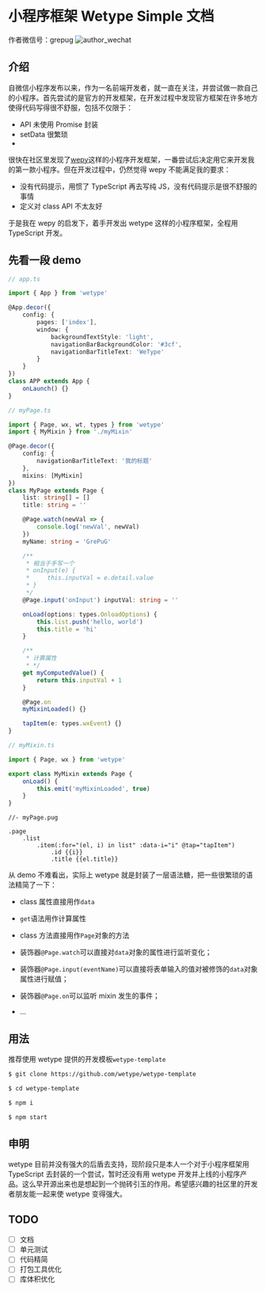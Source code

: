 # 小程序框架 Wetype Simple 文档

作者微信号：grepug
![author_wechat](https://github.com/wetype/wetype-simple/blob/dev/docs/author_wechat_qrcode.jpg?raw=true)

## 介绍

自微信小程序发布以来，作为一名前端开发者，就一直在关注，并尝试做一款自己的小程序。首先尝试的是官方的开发框架，在开发过程中发现官方框架在许多地方使得代码写得很不舒服，包括不仅限于：

*   API 未使用 Promise 封装
*   setData 很繁琐
*

很快在社区里发现了[wepy](https://github.com/tencent/wepy)这样的小程序开发框架，一番尝试后决定用它来开发我的第一款小程序。但在开发过程中，仍然觉得 wepy 不能满足我的要求：

*   没有代码提示，用惯了 TypeScript 再去写纯 JS，没有代码提示是很不舒服的事情
*   定义对 class API 不太友好

于是我在 wepy 的启发下，着手开发出 wetype 这样的小程序框架，全程用 TypeScript 开发。

## 先看一段 demo

```typescript
// app.ts

import { App } from 'wetype'

@App.decor({
    config: {
        pages: ['index'],
        window: {
            backgroundTextStyle: 'light',
            navigationBarBackgroundColor: '#3cf',
            navigationBarTitleText: 'WeType'
        }
    }
})
class APP extends App {
    onLaunch() {}
}
```

```typescript
// myPage.ts

import { Page, wx, wt, types } from 'wetype'
import { MyMixin } from './myMixin'

@Page.decor({
    config: {
        navigationBarTitleText: '我的标题'
    },
    mixins: [MyMixin]
})
class MyPage extends Page {
    list: string[] = []
    title: string = ''

    @Page.watch(newVal => {
        console.log('newVal', newVal)
    })
    myName: string = 'GrePuG'

    /**
     * 相当于手写一个
     * onInput(e) {
     *     this.inputVal = e.detail.value
     * }
     */
    @Page.input('onInput') inputVal: string = ''

    onLoad(options: types.OnloadOptions) {
        this.list.push('hello, world')
        this.title = 'hi'
    }

    /**
     * 计算属性
     * */
    get myComputedValue() {
        return this.inputVal + 1
    }

    @Page.on
    myMixinLoaded() {}

    tapItem(e: types.wxEvent) {}
}
```

```typescript
// myMixin.ts

import { Page, wx } from 'wetype'

export class MyMixin extends Page {
    onLoad() {
        this.emit('myMixinLoaded', true)
    }
}
```

```pug
//- myPage.pug

.page
    .list
        .item(:for="(el, i) in list" :data-i="i" @tap="tapItem")
            .id {{i}}
            .title {{el.title}}
```

从 demo 不难看出，实际上 wetype 就是封装了一层语法糖，把一些很繁琐的语法精简了一下：

*   class 属性直接用作`data`

*   `get`语法用作计算属性

*   class 方法直接用作`Page`对象的方法

*   装饰器`@Page.watch`可以直接对`data`对象的属性进行监听变化；

*   装饰器`@Page.input(eventName)`可以直接将表单输入的值对被修饰的`data`对象属性进行赋值；

*   装饰器`@Page.on`可以监听 mixin 发生的事件；

*   ...

## 用法

推荐使用 wetype 提供的开发模板`wetype-template`

```bash
$ git clone https://github.com/wetype/wetype-template
```

```bash
$ cd wetype-template
```

```bash
$ npm i
```

```bash
$ npm start
```

## 申明

wetype 目前并没有强大的后盾去支持，现阶段只是本人一个对于小程序框架用 TypeScript 去封装的一个尝试，暂时还没有用 wetype 开发并上线的小程序产品。这么早开源出来也是想起到一个抛砖引玉的作用。希望感兴趣的社区里的开发者朋友能一起来使 wetype 变得强大。

## TODO

*   [ ] 文档
*   [ ] 单元测试
*   [ ] 代码精简
*   [ ] 打包工具优化
*   [ ] 库体积优化
